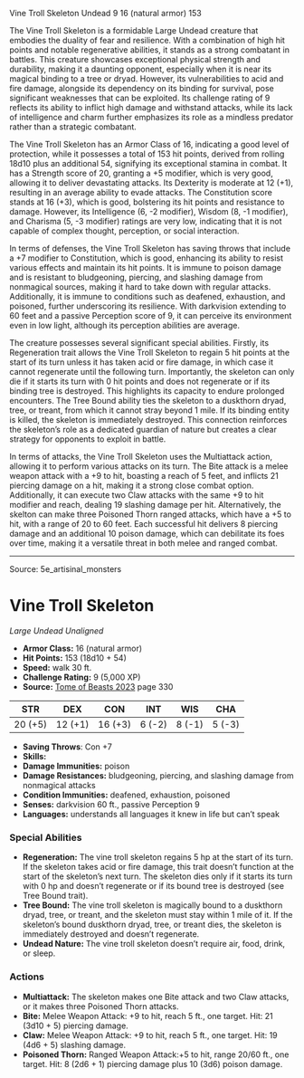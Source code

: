 <MonsterName/>Vine Troll Skeleton</MonsterName>
<CreatureType/>Undead</CreatureType>
<CR/>9</CR>
<AC/>16 (natural armor)</AC>
<HP/>153</HP>
<summary>The Vine Troll Skeleton is a formidable Large Undead creature that embodies the duality of fear and resilience. With a combination of high hit points and notable regenerative abilities, it stands as a strong combatant in battles. This creature showcases exceptional physical strength and durability, making it a daunting opponent, especially when it is near its magical binding to a tree or dryad. However, its vulnerabilities to acid and fire damage, alongside its dependency on its binding for survival, pose significant weaknesses that can be exploited. Its challenge rating of 9 reflects its ability to inflict high damage and withstand attacks, while its lack of intelligence and charm further emphasizes its role as a mindless predator rather than a strategic combatant.</summary>

<detail>

The Vine Troll Skeleton has an Armor Class of 16, indicating a good level of protection, while it possesses a total of 153 hit points, derived from rolling 18d10 plus an additional 54, signifying its exceptional stamina in combat. It has a Strength score of 20, granting a +5 modifier, which is very good, allowing it to deliver devastating attacks. Its Dexterity is moderate at 12 (+1), resulting in an average ability to evade attacks. The Constitution score stands at 16 (+3), which is good, bolstering its hit points and resistance to damage. However, its Intelligence (6, -2 modifier), Wisdom (8, -1 modifier), and Charisma (5, -3 modifier) ratings are very low, indicating that it is not capable of complex thought, perception, or social interaction.

In terms of defenses, the Vine Troll Skeleton has saving throws that include a +7 modifier to Constitution, which is good, enhancing its ability to resist various effects and maintain its hit points. It is immune to poison damage and is resistant to bludgeoning, piercing, and slashing damage from nonmagical sources, making it hard to take down with regular attacks. Additionally, it is immune to conditions such as deafened, exhaustion, and poisoned, further underscoring its resilience. With darkvision extending to 60 feet and a passive Perception score of 9, it can perceive its environment even in low light, although its perception abilities are average.

The creature possesses several significant special abilities. Firstly, its Regeneration trait allows the Vine Troll Skeleton to regain 5 hit points at the start of its turn unless it has taken acid or fire damage, in which case it cannot regenerate until the following turn. Importantly, the skeleton can only die if it starts its turn with 0 hit points and does not regenerate or if its binding tree is destroyed. This highlights its capacity to endure prolonged encounters. The Tree Bound ability ties the skeleton to a duskthorn dryad, tree, or treant, from which it cannot stray beyond 1 mile. If its binding entity is killed, the skeleton is immediately destroyed. This connection reinforces the skeleton’s role as a dedicated guardian of nature but creates a clear strategy for opponents to exploit in battle.

In terms of attacks, the Vine Troll Skeleton uses the Multiattack action, allowing it to perform various attacks on its turn. The Bite attack is a melee weapon attack with a +9 to hit, boasting a reach of 5 feet, and inflicts 21 piercing damage on a hit, making it a strong close combat option. Additionally, it can execute two Claw attacks with the same +9 to hit modifier and reach, dealing 19 slashing damage per hit. Alternatively, the skelton can make three Poisoned Thorn ranged attacks, which have a +5 to hit, with a range of 20 to 60 feet. Each successful hit delivers 8 piercing damage and an additional 10 poison damage, which can debilitate its foes over time, making it a versatile threat in both melee and ranged combat.</detail>



---

Source: 5e_artisinal_monsters

# Vine Troll Skeleton

*Large* *Undead* *Unaligned*

- **Armor Class:** 16 (natural armor)
- **Hit Points:** 153 (18d10 + 54)
- **Speed:** walk 30 ft.
- **Challenge Rating:** 9 (5,000 XP)
- **Source:** [Tome of Beasts 2023](https://koboldpress.com/kpstore/product/tome-of-beasts-1-2023-edition/) page 330

| STR | DEX | CON | INT | WIS | CHA |
| --- | --- | --- | --- | --- | --- |
| 20 (+5) | 12 (+1) | 16 (+3) | 6 (-2) | 8 (-1) | 5 (-3) |

- **Saving Throws**: Con +7
- **Skills:** 
- **Damage Immunities:** poison
- **Damage Resistances:** bludgeoning, piercing, and slashing damage from nonmagical attacks
- **Condition Immunities:** deafened, exhaustion, poisoned
- **Senses:** darkvision 60 ft., passive Perception 9
- **Languages:** understands all languages it knew in life but can’t speak

### Special Abilities

- **Regeneration:** The vine troll skeleton regains 5 hp at the start of its turn. If the skeleton takes acid or fire damage, this trait doesn’t function at the start of the skeleton’s next turn. The skeleton dies only if it starts its turn with 0 hp and doesn’t regenerate or if its bound tree is destroyed (see Tree Bound trait).
- **Tree Bound:** The vine troll skeleton is magically bound to a duskthorn dryad, tree, or treant, and the skeleton must stay within 1 mile of it. If the skeleton’s bound duskthorn dryad, tree, or treant dies, the skeleton is immediately destroyed and doesn’t regenerate.
- **Undead Nature:** The vine troll skeleton doesn’t require air, food, drink, or sleep.

### Actions

- **Multiattack:** The skeleton makes one Bite attack and two Claw attacks, or it makes three Poisoned Thorn attacks.
- **Bite:** Melee Weapon Attack: +9 to hit, reach 5 ft., one target. Hit: 21 (3d10 + 5) piercing damage.
- **Claw:** Melee Weapon Attack: +9 to hit, reach 5 ft., one target. Hit: 19 (4d6 + 5) slashing damage.
- **Poisoned Thorn:** Ranged Weapon Attack:+5 to hit, range 20/60 ft., one target. Hit: 8 (2d6 + 1) piercing damage plus 10 (3d6) poison damage.


